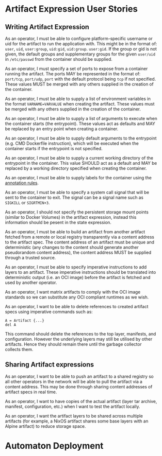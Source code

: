 # Artifact Expression User Stories

## Writing Artifact Expression

As an operator, I must be able to configure platform-specific username or uid for the artifact to run the application with. This might be in the format of: `user`, `uid`, `user:group`, `uid:gid`, `uid:group`. `user:gid`. If the group or gid is not given, the default groups and supplementary groups for the given `user/uid` in `/etc/passwd` from the container should be supplied.

As an operator, I must specify a set of ports to expose from a container running the artifact. The ports MAY be represented in the format of: `port/tcp`, `port/udp`, `port` with the default protocol being `tcp` if not specified. These values MUST be merged with any others supplied in the creation of the container.

As an operator, I must be able to supply a list of environment variables in the format `VARNAME=VARVALUE` when creating the artifact. These values must be merged with any others supplied in the creation of the container.

As an operator, I must be able to supply a list of arguments to execute when the container starts (the entrypoint). These values act as defaults and MAY be replaced by an entry point when creating a container.

As an operator, I must be able to supply default arguments to the entrypoint (e.g. CMD Dockerfile instruction), which will be executed when the container starts if the entrypoint is not specified.

As an operator, I must be able to supply a current working directory of the entrypoint in the container. This value SHOULD act as a default and MAY be replaced by a working directory specified when creating the container.

As an operator, I must be able to supply labels for the container using the [annotation rules](https://github.com/opencontainers/image-spec/blob/master/annotations.md#rules).

As an operator, I must be able to specify a system call signal that will be sent to the container to exit. The signal can be a signal name such as `SIGKILL` or `SIGRTMIN+3`.

As an operator, I should not specify the persistent storage mount points (similar to Docker Volumes) in the artifact expression, instead this information should be pesent in the state expression.

As an operator, I must be able to build an artifact from another artifact fetched from a remote or local registry transparently via a content address to the artifact spec. The content address of an artifact must be unique and deterministic (any changes to the content should generate another pseudorandom content address), the content address MUST be supplied through a trusted source.

As an operator, I must be able to specify imperative instructions to add layers to an artifact. These imperative instructions should be translated into deterministic output (i.e. an OCI image) before the artifact is fetched and used by another operator.

As an operator, I want matrix artifacts to comply with the OCI image standards so
we can substitute any OCI compliant runtimes as we wish.

As an operator, I want to be able to delete references to created artifact specs using imperative commands such as:
```
A = Artifact {...}
del A
```
This command should delete the references to the top layer, manifests, and configuration. However the underlying layers may still be utilised by other artifacts. Hence they should remain there until the garbage collector collects them.


## Sharing Artifact expressions

As an operator, I want to be able to push an artifact to a shared registry so all other
operators in the network will be able to pull the artifact via a content address. This may be done through sharing content addresses of artifact specs in real time.

As an operator, I want to have copies of the actual artifact (layer tar archive, manifest, configuration, etc.) when I want to test the artifact locally.

As an operator, I want the artifact layers to be shared across multiple
artifacts (for example, a NixOS artifact shares some base layers with an Alpine artifact) to reduce storage space.

# Automaton Deployment
